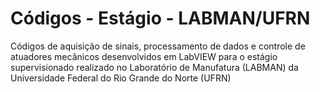 # Códigos - Estágio - LABMAN/UFRN

Códigos de aquisição de sinais, processamento de dados e controle de atuadores mecânicos desenvolvidos em LabVIEW para o estágio supervisionado realizado no Laboratório de Manufatura (LABMAN) da Universidade Federal do Rio Grande do Norte (UFRN)

